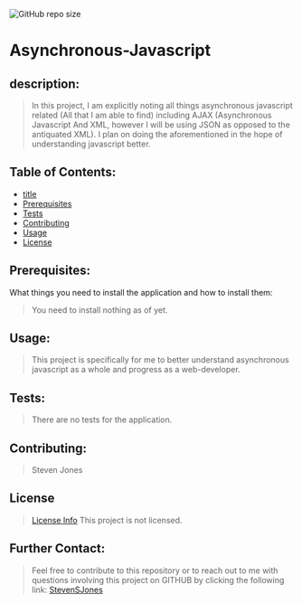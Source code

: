 ![GitHub repo size](https://img.shields.io/github/repo-size/stevensjones/Asynchronous-Javascript)

# Asynchronous-Javascript

## description: 
>In this project, I am explicitly noting all things asynchronous javascript related (All that I am able to find) including AJAX (Asynchronous Javascript And XML, however I will be using JSON as opposed to the antiquated XML). I plan on doing the aforementioned in the hope of understanding javascript better.

## Table of Contents:
- [title](#title)
- [Prerequisites](#Prerequisites)
- [Tests](#Tests)
- [Contributing](#Contributing)
- [Usage](#Usage) 
- [License](#License)

## Prerequisites:
What things you need to install the application and how to install them: 
> You need to install nothing as of yet.

## Usage:
> This project is specifically for me to better understand asynchronous javascript as a whole and progress as a web-developer. 
    
## Tests:
> There are no tests for the application.
    
## Contributing:
> Steven Jones

## License
> [License Info](https://opensource.org/licenses/lot )
This project is not licensed. 

## Further Contact:
> Feel free to contribute to this repository or to reach out to me with questions involving this project on GITHUB by clicking the following link: [StevenSJones](https://github.com/stevensjones)